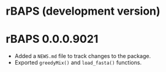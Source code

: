 # rBAPS (development version)

# rBAPS 0.0.0.9021

* Added a `NEWS.md` file to track changes to the package.
* Exported `greedyMix()` and `load_fasta()` functions.
